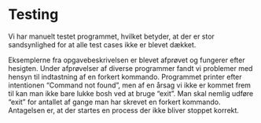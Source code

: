 # Testing

Vi har manuelt testet programmet, hvilket betyder, at der er stor sandsynlighed for at alle test cases ikke er blevet dækket.
 
Eksemplerne fra opgavebeskrivelsen er blevet afprøvet og fungerer efter hesigten. Under afprøvelser af diverse programmer fandt vi problemer med hensyn til indtastning af en forkert kommando. Programmet printer efter intentionen “Command not found”, men af en 
årsag vi ikke er kommet frem til kan man ikke bare lukke bosh ved at bruge “exit”. Man skal nemlig udføre “exit” for antallet af gange man har skrevet en forkert kommando. 
Antagelsen er, at der startes en process der ikke bliver stoppet korrekt.
